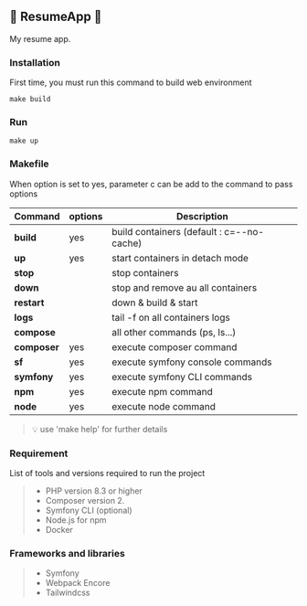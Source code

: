 ## 🚧 ResumeApp 🚧

My resume app.

### Installation

First time, you must run this command to build web environment
```
make build
```

### Run
```
make up
```

### Makefile 

When option is set to yes, parameter c can be add to the command to pass options


| Command      | options | Description                               |
|--------------|---------|-------------------------------------------|
| **build**    | yes     | build containers (default : c=--no-cache) |
| **up**       | yes     | start containers in detach mode           |
| **stop**     |         | stop containers                           |
| **down**     |         | stop and remove au all containers         |
| **restart**  |         | down & build & start                      |
| **logs**     |         | tail -f on all containers logs            |
| **compose**  |         | all other commands (ps, ls...)            |
| **composer** | yes     | execute composer command                  |
| **sf**       | yes     | execute symfony console commands          |
| **symfony**  | yes     | execute symfony CLI commands              |
| **npm**      | yes     | execute npm command                       |
| **node**     | yes     | execute node command                      |


> 💡 use 'make help' for further details

### Requirement

List of tools and versions required to run the project

>
>   - PHP version 8.3 or higher
>   - Composer version 2.
>   - Symfony CLI (optional)
>   - Node.js for npm
>   - Docker


### Frameworks and libraries

>
>   - Symfony
>   - Webpack Encore
>   - Tailwindcss

